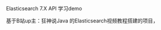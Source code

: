Elasticsearch 7.X API 学习demo

基于B站up主：狂神说Java 的Elasticsearch视频教程搭建的项目，

[视频地址]: https://www.bilibili.com/video/BV17a4y1x7zq?p=20

[总结的配套笔记]: https://github.com/xiaoyong1219/StudyNoteRepository/tree/master/七、Elasticsearch笔记
